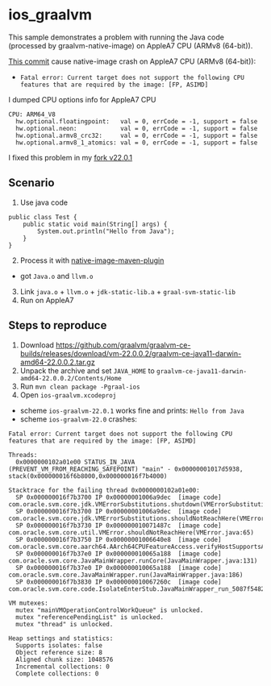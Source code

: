 # ios_graalvm

This sample demonstrates a problem with running the Java code (processed by graalvm-native-image) on AppleA7 CPU (ARMv8 (64-bit)).

[This commit](https://github.com/oracle/graal/commit/8dcf51febac87c9cc60d320b56c1d7cce9e8121b#diff-e20cc7c705399bb4add81b0214fd61b4d7fcc8321666b139d16f6268d58b97e5R571) cause native-image crash on AppleA7 CPU (ARMv8 (64-bit)):
  * `Fatal error: Current target does not support the following CPU features that are required by the image: [FP, ASIMD]`
   
I dumped CPU options info for AppleA7 CPU
```
CPU: ARM64_V8
  hw.optional.floatingpoint:   val = 0, errCode = -1, support = false
  hw.optional.neon:            val = 0, errCode = -1, support = false
  hw.optional.armv8_crc32:     val = 0, errCode = -1, support = false
  hw.optional.armv8_1_atomics: val = 0, errCode = -1, support = false
``` 

I fixed this problem in my [fork v22.0.1](https://github.com/Montura/graal/commit/5913a046569c5042edfa5b00a6fc8dd58391954e)

## Scenario
1. Use java code 
```
public class Test {
    public static void main(String[] args) {
        System.out.println("Hello from Java");
    }
}
```
2. Process it with [native-image-maven-plugin](https://mvnrepository.com/artifact/org.graalvm.nativeimage/native-image-maven-plugin)
  * got `Java.o` and `llvm.o`
3. Link `java.o` + `llvm.o` + `jdk-static-lib.a` + `graal-svm-static-lib`
4. Run on AppleA7


## Steps to reproduce
1. Download https://github.com/graalvm/graalvm-ce-builds/releases/download/vm-22.0.0.2/graalvm-ce-java11-darwin-amd64-22.0.0.2.tar.gz
2. Unpack the archive and set `JAVA_HOME` to `graalvm-ce-java11-darwin-amd64-22.0.0.2/Contents/Home`
3. Run ```mvn clean package -Pgraal-ios```
4. Open `ios-graalvm.xcodeproj`
  * scheme `ios-graalvm-22.0.1` works fine and prints: ```Hello from Java```
  * scheme `ios-graalvm-22.0` crashes: 

```
Fatal error: Current target does not support the following CPU features that are required by the image: [FP, ASIMD]

Threads:
  0x0000000102a01e00 STATUS_IN_JAVA (PREVENT_VM_FROM_REACHING_SAFEPOINT) "main" - 0x00000001017d5938, stack(0x000000016f6b8000,0x000000016f7b4000)

Stacktrace for the failing thread 0x0000000102a01e00:
  SP 0x000000016f7b3700 IP 0x00000001006a9dec  [image code] com.oracle.svm.core.jdk.VMErrorSubstitutions.shutdown(VMErrorSubstitutions.java:116)
  SP 0x000000016f7b3700 IP 0x00000001006a9dec  [image code] com.oracle.svm.core.jdk.VMErrorSubstitutions.shouldNotReachHere(VMErrorSubstitutions.java:109)
  SP 0x000000016f7b3730 IP 0x000000010071487c  [image code] com.oracle.svm.core.util.VMError.shouldNotReachHere(VMError.java:65)
  SP 0x000000016f7b3750 IP 0x00000001006640e8  [image code] com.oracle.svm.core.aarch64.AArch64CPUFeatureAccess.verifyHostSupportsArchitecture(AArch64CPUFeatureAccess.java:148)
  SP 0x000000016f7b37e0 IP 0x000000010065a188  [image code] com.oracle.svm.core.JavaMainWrapper.runCore(JavaMainWrapper.java:131)
  SP 0x000000016f7b37e0 IP 0x000000010065a188  [image code] com.oracle.svm.core.JavaMainWrapper.run(JavaMainWrapper.java:186)
  SP 0x000000016f7b3830 IP 0x000000010067260c  [image code] com.oracle.svm.core.code.IsolateEnterStub.JavaMainWrapper_run_5087f5482cc9a6abc971913ece43acb471d2631b(IsolateEnterStub.java:0)

VM mutexes:
  mutex "mainVMOperationControlWorkQueue" is unlocked.
  mutex "referencePendingList" is unlocked.
  mutex "thread" is unlocked.

Heap settings and statistics:
  Supports isolates: false
  Object reference size: 8
  Aligned chunk size: 1048576
  Incremental collections: 0
  Complete collections: 0
```
